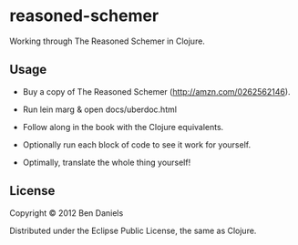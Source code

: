 # reasoned-schemer

Working through The Reasoned Schemer in Clojure.

## Usage

- Buy a copy of The Reasoned Schemer (http://amzn.com/0262562146).
- Run lein marg & open docs/uberdoc.html
- Follow along in the book with the Clojure equivalents.

- Optionally run each block of code to see it work for yourself.
- Optimally, translate the whole thing yourself!

## License

Copyright © 2012 Ben Daniels 

Distributed under the Eclipse Public License, the same as Clojure.
